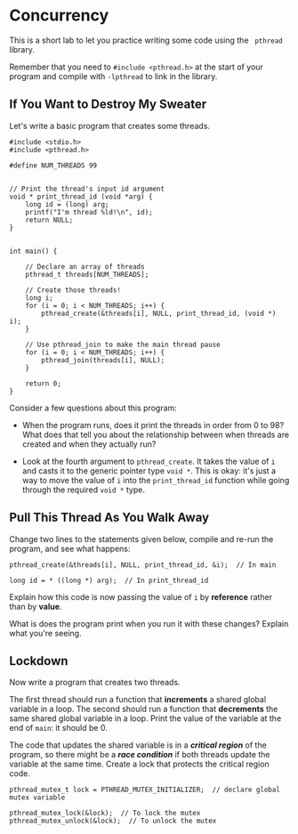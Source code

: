 # Concurrency

This is a short lab to let you practice writing some code using the ` pthread` library.

Remember that you need to `#include <pthread.h>` at the start of your program and compile with `-lpthread` to link in the library.


## If You Want to Destroy My Sweater

Let's write a basic program that creates some threads.

```
#include <stdio.h>
#include <pthread.h>

#define NUM_THREADS 99


// Print the thread's input id argument
void * print_thread_id (void *arg) {
    long id = (long) arg;
    printf("I'm thread %ld!\n", id);
    return NULL;
}


int main() {

    // Declare an array of threads
    pthread_t threads[NUM_THREADS];
    
    // Create those threads!
    long i;
    for (i = 0; i < NUM_THREADS; i++) {
        pthread_create(&threads[i], NULL, print_thread_id, (void *) i);
    }
    
    // Use pthread_join to make the main thread pause
    for (i = 0; i < NUM_THREADS; i++) {
        pthread_join(threads[i], NULL);
    }

    return 0;
}
```

Consider a few questions about this program:

- When the program runs, does it print the threads in order from 0 to 98? What does that tell you about the
relationship between when threads are created and when they actually run?

- Look at the fourth argument to `pthread_create`. It takes the value of `i` and casts it to the generic pointer
type `void *`. This is okay: it's just a way to move the value of `i` into the `print_thread_id` function while going
through the required `void *` type.


## Pull This Thread As You Walk Away

Change two lines to the statements given below, compile and re-run the program, and see what happens:

```
pthread_create(&threads[i], NULL, print_thread_id, &i);  // In main

long id = * ((long *) arg);  // In print_thread_id
```

Explain how this code is now passing the value of `i` by **reference** rather than by **value**.

What is does the program print when you run it with these changes? Explain what you're seeing.

## Lockdown

Now write a program that creates two threads.

The first thread should run a function that **increments** a shared global variable
in a loop. The second should run a function that **decrements** the same shared global variable in a loop. Print the value of
the variable at the end of `main`: it should be 0.

The code that updates the shared variable is in a ***critical region*** of the program, so there might be a ***race condition*** if both 
threads update the variable at the same time. Create a lock that protects the critical region code.

```
pthread_mutex_t lock = PTHREAD_MUTEX_INITIALIZER;  // declare global mutex variable

pthread_mutex_lock(&lock);  // To lock the mutex
pthread_mutex_unlock(&lock);  // To unlock the mutex
```


